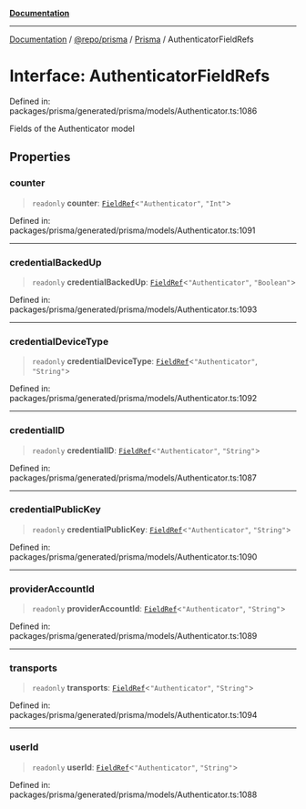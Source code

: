 [**Documentation**](../../../../../README.md)

***

[Documentation](../../../../../README.md) / [@repo/prisma](../../../README.md) / [Prisma](../README.md) / AuthenticatorFieldRefs

# Interface: AuthenticatorFieldRefs

Defined in: packages/prisma/generated/prisma/models/Authenticator.ts:1086

Fields of the Authenticator model

## Properties

### counter

> `readonly` **counter**: [`FieldRef`](../type-aliases/FieldRef.md)\<`"Authenticator"`, `"Int"`\>

Defined in: packages/prisma/generated/prisma/models/Authenticator.ts:1091

***

### credentialBackedUp

> `readonly` **credentialBackedUp**: [`FieldRef`](../type-aliases/FieldRef.md)\<`"Authenticator"`, `"Boolean"`\>

Defined in: packages/prisma/generated/prisma/models/Authenticator.ts:1093

***

### credentialDeviceType

> `readonly` **credentialDeviceType**: [`FieldRef`](../type-aliases/FieldRef.md)\<`"Authenticator"`, `"String"`\>

Defined in: packages/prisma/generated/prisma/models/Authenticator.ts:1092

***

### credentialID

> `readonly` **credentialID**: [`FieldRef`](../type-aliases/FieldRef.md)\<`"Authenticator"`, `"String"`\>

Defined in: packages/prisma/generated/prisma/models/Authenticator.ts:1087

***

### credentialPublicKey

> `readonly` **credentialPublicKey**: [`FieldRef`](../type-aliases/FieldRef.md)\<`"Authenticator"`, `"String"`\>

Defined in: packages/prisma/generated/prisma/models/Authenticator.ts:1090

***

### providerAccountId

> `readonly` **providerAccountId**: [`FieldRef`](../type-aliases/FieldRef.md)\<`"Authenticator"`, `"String"`\>

Defined in: packages/prisma/generated/prisma/models/Authenticator.ts:1089

***

### transports

> `readonly` **transports**: [`FieldRef`](../type-aliases/FieldRef.md)\<`"Authenticator"`, `"String"`\>

Defined in: packages/prisma/generated/prisma/models/Authenticator.ts:1094

***

### userId

> `readonly` **userId**: [`FieldRef`](../type-aliases/FieldRef.md)\<`"Authenticator"`, `"String"`\>

Defined in: packages/prisma/generated/prisma/models/Authenticator.ts:1088

